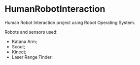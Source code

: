 # HumanRobotInteraction
Human Robot Interaction project using Robot Operating System.

Robots and sensors used:
 - Katana Arm;
 - Scout;
 - Kinect;
 - Laser Range Finder;
